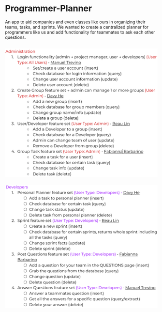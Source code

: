 # Programmer-Planner
An app to aid companies and even classes like ours in organizing their teams, tasks, and sprints. We wanted to create a centralized planner for programmers like us and add functionality for teammates to ask each other questions.
##
![Administration](/images/Administration.PNG)
###
![Developers](/images/Developers.PNG)
